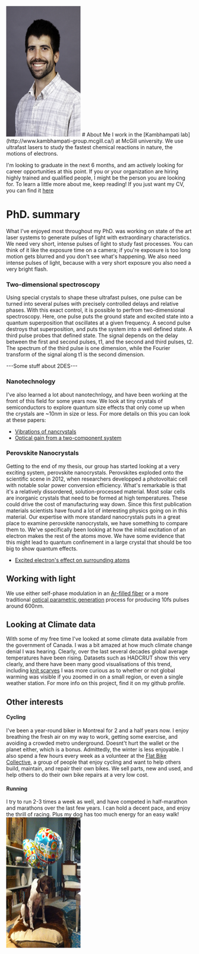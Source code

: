<img src=https://github.com/ColinSonnichsen/Profile/blob/master/Docs/WebsiteProfilePic.JPG height="350" width="200">
# About Me
I work in the [Kambhampati lab](http://www.kambhampati-group.mcgill.ca/) at McGill university. We use ultrafast lasers to study the fastest chemical reactions in nature, the motions of electrons.

I'm looking to graduate in the next 6 months, and am actively looking for career opportunities at this point. If you or your organization are hiring highly trained and qualified people, I might be the person you are looking for. To learn a little more about me, keep reading! If you just want my CV, you can find it [here](CV.pdf)


# PhD. summary
What I've enjoyed most throughout my PhD. was working on state of the art laser systems to generate pulses of light with extraordinary characteristics. We need very short, intense pulses of light to study fast processes. You can think of it like the exposure time on a camera; if you're exposure is too long motion gets blurred and you don't see what's happening. We also need intense pulses of light, because with a very short exposure you also need a very bright flash.

### Two-dimensional spectroscopy
Using special crystals to shape these ultrafast pulses, one pulse can be turned into several pulses with precisely controlled delays and relative phases. With this exact control, it is possible to perfrom two-dimensional spectroscopy. Here, one pulse puts the ground state and excited state into a quantum superposition that oscillates at a given frequency. A second pulse destroys that superposition, and puts the system into a well defined state. A third pulse probes that defined state. The signal depends on the delay between the first and second pulses, t1, and the second and third pulses, t2. The spectrum of the third pulse is one dimension, while the Fourier transform of the signal along t1 is the second dimension.

---Some stuff about 2DES---

### Nanotechnology
I've also learned a lot about nanotechnlogy, and have been working at the front of this field for some years now. We look at tiny crystals of semiconductors to explore quantum size effects that only come up when the crystals are ~10nm in size or less. For more details on this you can look at these papers:
- [Vibrations of nancrystals](https://pubs.acs.org/doi/abs/10.1021/acs.jpcc.8b11099)
- [Optical gain from a two-component system](https://pubs.acs.org/doi/10.1021/acsphotonics.8b01033)

### Perovskite Nanocrystals
Getting to the end of my thesis, our group has started looking at a very exciting system, perovskite nanocrystals. Perovskites exploded onto the scientific scene in 2012, when researchers developped a photovoltaic cell with notable solar power conversion efficiency. What's remarkable is that it's a relatively dissordered, solution-processed material. Most solar cells are inorganic crystals that need to be formed at high temperatures. These could drive the cost of manufacturing way down.
Since this first publication materials scientists have found a lot of interesting physics going on in this material. Our expertise with more standard nanocrystals puts in a great place to examine perovskite nanocrystals, we have something to compare them to. We've specifically been looking at how the initial excitation of an electron makes the rest of the atoms move.  We have some evidence that this might lead to quantum confinement in a large crystal that should be too big to show quantum effects.
- [Excited electron's effect on surrounding atoms](https://www.nature.com/articles/s41467-019-12830-1)


## Working with light
We use either self-phase modulation in an [Ar-filled fiber](https://www.osapublishing.org/ol/abstract.cfm?uri=ol-42-3-643) or a more traditional [optical parametric generation]() process for  producing 10fs pulses around 600nm. 

## Looking at Climate data
With some of my free time I've looked at some climate data available from the government of Canada. I was a bit amazed at how much climate change denial I was hearing. Clearly, over the last several decades global average temperatures have been rising. Datasets such as HADCRUT show this very clearly, and there have been many good visualisations of this trend, including [knit scarves](https://en.wikipedia.org/wiki/The_Tempestry_Project)
I was more curious as to whether or not global warming was visible if you zoomed in on a small region, or even a single weather station. For more info on this project, find it on my github profile.

## Other interests
#### Cycling
I've been a year-round biker in Montreal for 2 and a half years now. I enjoy breathing the fresh air on my way to work, getting some exercise, and avoiding a crowded metro underground. Doesnt't hurt the wallet or the planet either, which is a bonus. Admittedly, the winter is less enjoyable.
I also spend a few hours every week as a volunteer at the [Flat Bike Collective](https://www.facebook.com/TheFlatBikeCollective/), a group of people that enjoy cycling and want to help others build, maintain, and repair their own bikes. We sell parts, new and used, and help others to do their own bike repairs at a very low cost.

#### Running
I try to run 2-3 times a week as well, and have competed in half-marathon and marathons over the last few years. I can hold a decent pace, and enjoy the thrill of racing. Plus my dog has too much energy for an easy walk! <img src=https://github.com/ColinSonnichsen/Profile/blob/master/Docs/LarryPic.JPG height="350" width="200">
